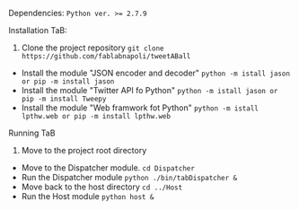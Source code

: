 Dependencies: `Python ver. >= 2.7.9`

Installation TaB:
1. Clone the project repository
	`git clone https://github.com/fablabnapoli/tweetABall`
* Install the module "JSON encoder and decoder"
	`python -m istall jason or pip -m install jason`
* Install the module "Twitter API fo Python" 
	`python -m istall jason or pip -m install Tweepy`
* Install the module "Web framwork fot Python" 
	`python -m istall lpthw.web or pip -m install lpthw.web`
	
Running TaB

1. Move to the project root directory
* Move to the Dispatcher module.
	`cd Dispatcher`
* Run the Dispatcher module
		`python ./bin/tabDispatcher &`
* Move back to the host directory
	`cd ../Host`
* Run the Host module
	`python host &`

